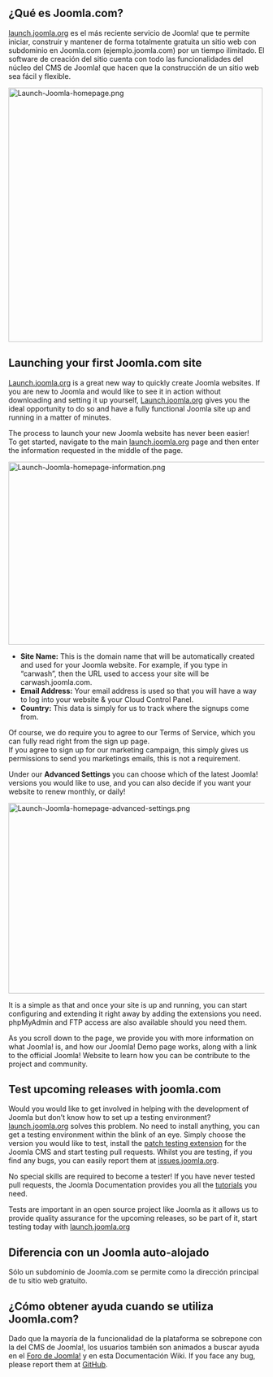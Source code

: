 <!-- Filename: How_to_build_your_free_Joomla_Website / Display title: Cómo construir tu sitio Web de Joomla! gratis -->

## ¿Qué es Joomla.com?

<a href="https://launch.joomla.org/" class="external text"
target="_blank" rel="noreferrer noopener">launch.joomla.org</a> es el
más reciente servicio de Joomla! que te permite iniciar, construir y
mantener de forma totalmente gratuita un sitio web con subdominio en
Joomla.com (ejemplo.joomla.com) por un tiempo ilimitado. El software de
creación del sitio cuenta con todo las funcionalidades del núcleo del
CMS de Joomla! que hacen que la construcción de un sitio web sea fácil y
flexible.

<img
src="https://docs.joomla.org/images/thumb/7/74/Launch-Joomla-homepage.png/500px-Launch-Joomla-homepage.png.jpeg"
decoding="async"
srcset="https://docs.joomla.org/images/thumb/7/74/Launch-Joomla-homepage.png/750px-Launch-Joomla-homepage.png.jpeg 1.5x, https://docs.joomla.org/images/thumb/7/74/Launch-Joomla-homepage.png/1000px-Launch-Joomla-homepage.png.jpeg 2x"
data-file-width="1130" data-file-height="1130" width="500" height="500"
alt="Launch-Joomla-homepage.png" />

## Launching your first Joomla.com site

<a href="https://launch.joomla.org/" class="external text"
target="_blank" rel="noreferrer noopener">Launch.joomla.org</a> is a
great new way to quickly create Joomla websites. If you are new to
Joomla and would like to see it in action without downloading and
setting it up yourself,
<a href="https://launch.joomla.org/" class="external text"
target="_blank" rel="noreferrer noopener">Launch.joomla.org</a> gives
you the ideal opportunity to do so and have a fully functional Joomla
site up and running in a matter of minutes.

The process to launch your new Joomla website has never been easier!  
To get started, navigate to the main
<a href="https://launch.joomla.org/" class="external text"
target="_blank" rel="noreferrer noopener">launch.joomla.org</a> page and
then enter the information requested in the middle of the page.

<img
src="https://docs.joomla.org/images/thumb/f/f6/Launch-Joomla-homepage-information.png/800px-Launch-Joomla-homepage-information.png"
decoding="async"
srcset="https://docs.joomla.org/images/thumb/f/f6/Launch-Joomla-homepage-information.png/1200px-Launch-Joomla-homepage-information.png 1.5x, https://docs.joomla.org/images/thumb/f/f6/Launch-Joomla-homepage-information.png/1600px-Launch-Joomla-homepage-information.png 2x"
data-file-width="1890" data-file-height="850" width="800" height="360"
alt="Launch-Joomla-homepage-information.png" />

- **Site Name:** This is the domain name that will be automatically
  created and used for your Joomla website. For example, if you type in
  “carwash”, then the URL used to access your site will be
  carwash.joomla.com.
- **Email Address:** Your email address is used so that you will have a
  way to log into your website & your Cloud Control Panel.
- **Country:** This data is simply for us to track where the signups
  come from.

Of course, we do require you to agree to our Terms of Service, which you
can fully read right from the sign up page.  
If you agree to sign up for our marketing campaign, this simply gives us
permissions to send you marketings emails, this is not a requirement.

Under our **Advanced Settings** you can choose which of the latest
Joomla! versions you would like to use, and you can also decide if you
want your website to renew monthly, or daily!

<img
src="https://docs.joomla.org/images/thumb/c/c5/Launch-Joomla-homepage-advanced-settings.png/800px-Launch-Joomla-homepage-advanced-settings.png"
decoding="async"
srcset="https://docs.joomla.org/images/thumb/c/c5/Launch-Joomla-homepage-advanced-settings.png/1200px-Launch-Joomla-homepage-advanced-settings.png 1.5x, https://docs.joomla.org/images/thumb/c/c5/Launch-Joomla-homepage-advanced-settings.png/1600px-Launch-Joomla-homepage-advanced-settings.png 2x"
data-file-width="1884" data-file-height="884" width="800" height="375"
alt="Launch-Joomla-homepage-advanced-settings.png" />

It is a simple as that and once your site is up and running, you can
start configuring and extending it right away by adding the extensions
you need. phpMyAdmin and FTP access are also available should you need
them.

As you scroll down to the page, we provide you with more information on
what Joomla! is, and how our Joomla! Demo page works, along with a link
to the official Joomla! Website to learn how you can be contribute to
the project and community.

## Test upcoming releases with joomla.com

Would you would like to get involved in helping with the development of
Joomla but don’t know how to set up a testing environment?
<a href="https://launch.joomla.org/" class="external text"
target="_blank" rel="noreferrer noopener">launch.joomla.org</a> solves
this problem. No need to install anything, you can get a testing
environment within the blink of an eye. Simply choose the version you
would like to test, install the
<a href="https://github.com/joomla-extensions/patchtester/releases"
class="external text" target="_blank"
rel="nofollow noreferrer noopener">patch testing extension</a> for the
Joomla CMS and start testing pull requests. Whilst you are testing, if
you find any bugs, you can easily report them at
<a href="https://issues.joomla.org/" class="external text"
target="_blank" rel="noreferrer noopener">issues.joomla.org</a>.

No special skills are required to become a tester! If you have never
tested pull requests, the Joomla Documentation provides you all the
[tutorials](https://docs.joomla.org/Testing_Joomla!_patches "Special:MyLanguage/Testing Joomla! patches")
you need.

Tests are important in an open source project like Joomla as it allows
us to provide quality assurance for the upcoming releases, so be part of
it, start testing today with
<a href="https://launch.joomla.org/" class="external text"
target="_blank" rel="noreferrer noopener">launch.joomla.org</a>

## Diferencia con un Joomla auto-alojado

Sólo un subdominio de Joomla.com se permite como la dirección principal
de tu sitio web gratuito.

## ¿Cómo obtener ayuda cuando se utiliza Joomla.com?

Dado que la mayoría de la funcionalidad de la plataforma se sobrepone
con la del CMS de Joomla!, los usuarios también son animados a buscar
ayuda en el
<a href="http://forum.joomla.org" class="external text" target="_blank"
rel="noreferrer noopener">Foro de Joomla!</a> y en esta Documentación
Wiki. If you face any bug, please report them at <a
href="https://github.com/joomla/joomla-websites/issues/new?title=%5Bjlaunch%5D%20"
class="external text" target="_blank"
rel="nofollow noreferrer noopener">GitHub</a>.
